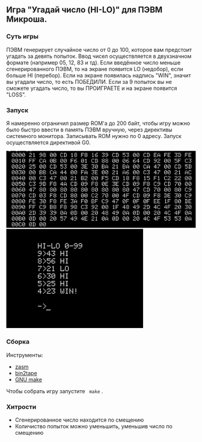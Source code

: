 ## Игра "Угадай число (HI-LO)" для ПЭВМ Микроша.

### Суть игры

ПЭВМ генерирует случайное число от 0 до 100, которое вам предстоит угадать за девять попыток.
Ввод чисел осуществляется в двухзначном формате (например 05, 12, 83 и тд).
Если введённое число меньше сгенерированного ПЭВМ, то на экране появится LO (недобор), если больше HI (перебор).
Если на экране появилась надпись "WIN", значит вы угадали число, то есть ПОБЕДИЛИ. Если за 9 попыток вы не сможете угадать число, то вы ПРОИГРАЕТЕ и на экране появится "LOSS".

### Запуск

Я намеренно ограничил размер ROM'a до 200 байт, чтобы игру можно было быстро ввести в память ПЭВМ вручную, через директивы системного монитора.
Записывать ROM нужно по 0 адресу. Запуск осуществляется директивой G0. 

![Листинг](img/opcodes.png)
![Игровой процесс](img/gameplay.png) 

### Cборка

Инструменты: 

* [zasm](https://k1.spdns.de/Develop/Projects/zasm/Distributions/)
* [bin2tape](https://emu80.org/files/utils/bin2tape_102.zip)
* [GNU make](https://www.gnu.org/software/make/)

Чтобы собрать игру запустите ` make` .

### Хитрости
* Сгенерированное число находится по смещению 
* Количиство попыток можно уменьшить, уменьшив число по смещению 
